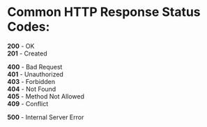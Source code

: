 # Common HTTP Response Status Codes:  
__200__ - OK  
__201__ - Created  

__400__ - Bad Request  
__401__ - Unauthorized  
__403__ - Forbidden  
__404__ - Not Found  
__405__ - Method Not Allowed  
__409__ - Conflict  

__500__ - Internal Server Error  

